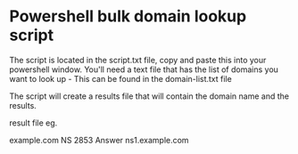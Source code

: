 <h1>Powershell bulk domain lookup script</h1>

The script is located in the script.txt file, copy and paste this into your powershell window.
You'll need a text file that has the list of domains you want to look up - This can be found in the domain-list.txt file

The script will create a results file that will contain the domain name and the results.

result file eg. 

example.com       NS      2853  Answer  ns1.example.com
